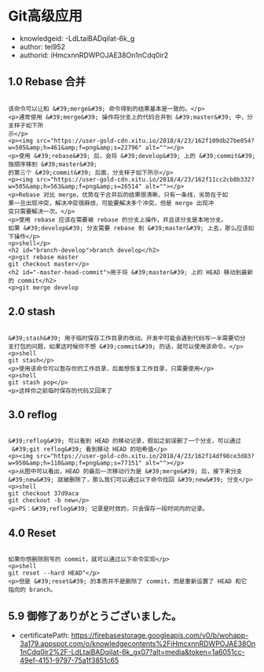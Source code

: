 Git高级应用
===
* knowledgeid: -LdLtaiBADqiIat-6k_g
* author: tei952
* authorid: iHmcxnnRDWPOJAE38On1nCdq0ir2

## 1.0 Rebase 合并
```

该命令可以让和 &#39;merge&#39; 命令得到的结果基本是一致的。</p>
<p>通常使用 &#39;merge&#39; 操作将分支上的代码合并到 &#39;master&#39; 中，分支样子如下所
示</p>
<p><img src="https://user-gold-cdn.xitu.io/2018/4/23/162f109db27be054?w=505&amp;h=461&amp;f=png&amp;s=22796" alt=""></p>
<p>使用 &#39;rebase&#39; 后，会将 &#39;develop&#39; 上的 &#39;commit&#39; 按顺序移到 &#39;master&#39; 
的第三个 &#39;commit&#39; 后面，分支样子如下所示</p>
<p><img src="https://user-gold-cdn.xitu.io/2018/4/23/162f11cc2cb8b332?w=505&amp;h=563&amp;f=png&amp;s=26514" alt=""></p>
<p>Rebase 对比 merge，优势在于合并后的结果很清晰，只有一条线，劣势在于如
果一旦出现冲突，解决冲突很麻烦，可能要解决多个冲突，但是 merge 出现冲
突只需要解决一次。</p>
<p>使用 rebase 应该在需要被 rebase 的分支上操作，并且该分支是本地分支。
如果 &#39;develop&#39; 分支需要 rebase 到 &#39;master&#39; 上去，那么应该如下操作</p>
<p>shell</p>
<h2 id="branch-develop">branch develop</h2>
<p>git rebase master
git checkout master</p>
<h2 id="-master-head-commit">用于将 &#39;master&#39; 上的 HEAD 移动到最新的 commit</h2>
<p>git merge develop

```
## 2.0 stash
```

&#39;stash&#39; 用于临时保存工作目录的改动。开发中可能会遇到代码写一半需要切分
支打包的问题，如果这时候你不想 &#39;commit&#39; 的话，就可以使用该命令。</p>
<p>shell
git stash</p>
<p>使用该命令可以暂存你的工作目录，后面想恢复工作目录，只需要使用</p>
<p>shell
git stash pop</p>
<p>这样你之前临时保存的代码又回来了

```
## 3.0 reflog
```

&#39;reflog&#39; 可以看到 HEAD 的移动记录，假如之前误删了一个分支，可以通过
 &#39;git reflog&#39; 看到移动 HEAD 的哈希值</p>
<p><img src="https://user-gold-cdn.xitu.io/2018/4/23/162f14df98ce3d83?w=950&amp;h=118&amp;f=png&amp;s=77151" alt=""></p>
<p>从图中可以看出，HEAD 的最后一次移动行为是 &#39;merge&#39; 后，接下来分支 
&#39;new&#39; 就被删除了，那么我们可以通过以下命令找回 &#39;new&#39; 分支</p>
<p>shell
git checkout 37d9aca
git checkout -b new</p>
<p>PS：&#39;reflog&#39; 记录是时效的，只会保存一段时间内的记录。

```
## 4.0 Reset
```

如果你想删除刚写的 commit，就可以通过以下命令实现</p>
<p>shell
git reset --hard HEAD^</p>
<p>但是 &#39;reset&#39; 的本质并不是删除了 commit，而是重新设置了 HEAD 和它
指向的 branch。

```
## 5.9 御修了ありがとうございました。
* certificatePath: https://firebasestorage.googleapis.com/v0/b/wohapp-3a179.appspot.com/o/knowledgecontents%2FiHmcxnnRDWPOJAE38On1nCdq0ir2%2F-LdLtaiBADqiIat-6k_gx07?alt=media&token=1a6051cc-49ef-4151-9797-75a1f3851c65
